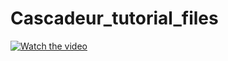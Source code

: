# Cascadeur_tutorial_files

[![Watch the video](https://img.youtube.com/vi/nTQUwghvy5Q/default.jpg)](https://youtu.be/nTQUwghvy5Q)